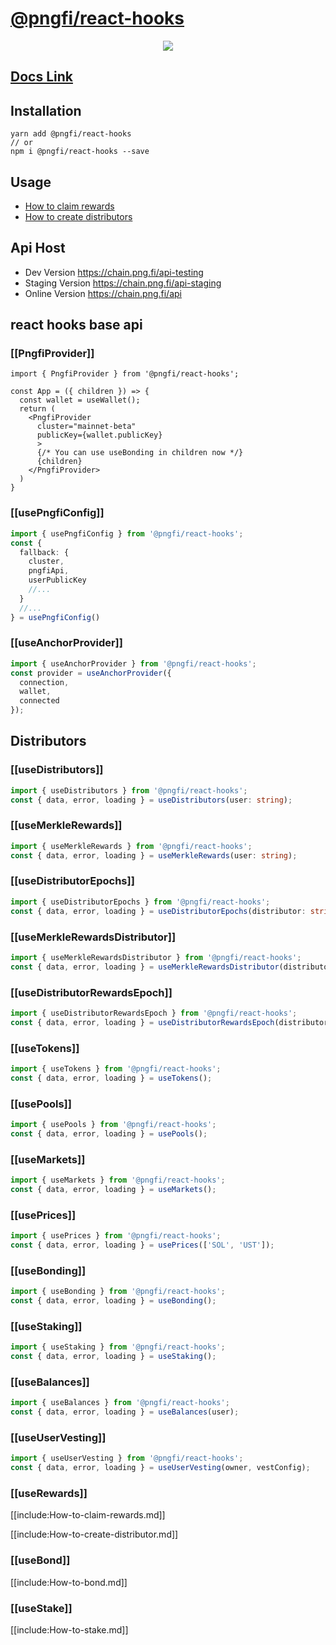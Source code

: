 # [@pngfi/react-hooks](https://npmjs.com/package/@pngfi/react-hooks)

<div align="center">
  <a href="https://www.npmjs.com/package/@pngfi/react-hooks">
    <img src="https://img.shields.io/npm/v/@pngfi/react-hooks.svg?style=flat-square">
  </a>
</div>

## [Docs Link](https://react-hooks-pngfi.vercel.app/)

## Installation

```
yarn add @pngfi/react-hooks
// or
npm i @pngfi/react-hooks --save
```

## Usage

- [How to claim rewards](#how-to-claim-rewards)
- [How to create distributors](#how-to-create-distributors)

## Api Host

- Dev Version https://chain.png.fi/api-testing
- Staging Version https://chain.png.fi/api-staging
- Online Version https://chain.png.fi/api

## react hooks base api

### [[PngfiProvider]]

```tsx
import { PngfiProvider } from '@pngfi/react-hooks';

const App = ({ children }) => {
  const wallet = useWallet();
  return (
    <PngfiProvider
      cluster="mainnet-beta"
      publicKey={wallet.publicKey}
      >
      {/* You can use useBonding in children now */}
      {children}
    </PngfiProvider>
  )
}
```

### [[usePngfiConfig]]

```ts
import { usePngfiConfig } from '@pngfi/react-hooks';
const {
  fallback: {
    cluster,
    pngfiApi,
    userPublicKey
    //...
  }
  //...
} = usePngfiConfig()
```

### [[useAnchorProvider]]

```ts
import { useAnchorProvider } from '@pngfi/react-hooks';
const provider = useAnchorProvider({
  connection,
  wallet,
  connected
});
```

## Distributors

### [[useDistributors]]

```ts
import { useDistributors } from '@pngfi/react-hooks';
const { data, error, loading } = useDistributors(user: string);
```

### [[useMerkleRewards]]

```ts
import { useMerkleRewards } from '@pngfi/react-hooks';
const { data, error, loading } = useMerkleRewards(user: string);
```

### [[useDistributorEpochs]]

```ts
import { useDistributorEpochs } from '@pngfi/react-hooks';
const { data, error, loading } = useDistributorEpochs(distributor: string);
```


### [[useMerkleRewardsDistributor]]

```ts
import { useMerkleRewardsDistributor } from '@pngfi/react-hooks';
const { data, error, loading } = useMerkleRewardsDistributor(distributor: string);
```

### [[useDistributorRewardsEpoch]]

```ts
import { useDistributorRewardsEpoch } from '@pngfi/react-hooks';
const { data, error, loading } = useDistributorRewardsEpoch(distributor: string, epoch: string);
```

### [[useTokens]]

```ts
import { useTokens } from '@pngfi/react-hooks';
const { data, error, loading } = useTokens();
```

### [[usePools]]

```ts
import { usePools } from '@pngfi/react-hooks';
const { data, error, loading } = usePools();
```

### [[useMarkets]]

```ts
import { useMarkets } from '@pngfi/react-hooks';
const { data, error, loading } = useMarkets();
```

### [[usePrices]]

```ts
import { usePrices } from '@pngfi/react-hooks';
const { data, error, loading } = usePrices(['SOL', 'UST']);
```
### [[useBonding]]

```ts
import { useBonding } from '@pngfi/react-hooks';
const { data, error, loading } = useBonding();
```

### [[useStaking]]

```ts
import { useStaking } from '@pngfi/react-hooks';
const { data, error, loading } = useStaking();
```

### [[useBalances]]

```ts
import { useBalances } from '@pngfi/react-hooks';
const { data, error, loading } = useBalances(user);
```

### [[useUserVesting]]

```ts
import { useUserVesting } from '@pngfi/react-hooks';
const { data, error, loading } = useUserVesting(owner, vestConfig);
```

### [[useRewards]]

[[include:How-to-claim-rewards.md]]

[[include:How-to-create-distributor.md]]

### [[useBond]]
[[include:How-to-bond.md]]

### [[useStake]]
[[include:How-to-stake.md]]

